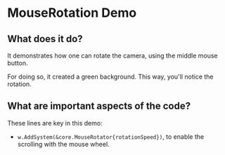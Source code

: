 # MouseRotation Demo

## What does it do?
It demonstrates how one can rotate the camera, using the middle mouse button.  

For doing so, it created a green background. This way, you'll notice the rotation. 

## What are important aspects of the code?
These lines are key in this demo:

* `w.AddSystem(&core.MouseRotator{rotationSpeed})`, to enable the scrolling with the mouse wheel. 
